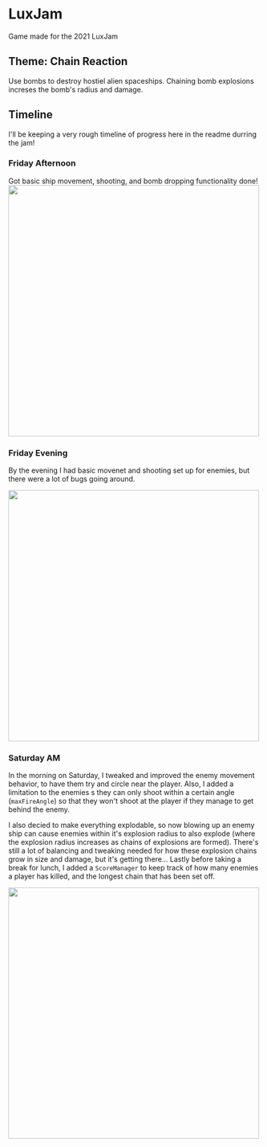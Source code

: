 # LuxJam
 Game made for the 2021 LuxJam

## Theme: Chain Reaction
Use bombs to destroy hostiel alien spaceships. Chaining bomb explosions increses the bomb's radius and damage.
 
 
## Timeline
I'll be keeping a very rough timeline of progress here in the readme durring the jam!
 
### Friday Afternoon
Got basic ship movement, shooting, and bomb dropping functionality done!
<img src="https://user-images.githubusercontent.com/11068205/132922429-e62c1ad7-13f2-469a-b8fd-2b0e58a6e184.gif" width=500 />

### Friday Evening
By the evening I had basic movenet and shooting set up for enemies, but there were a lot of bugs going around. 

<img src="https://user-images.githubusercontent.com/11068205/132955126-1932c103-2bf9-43b5-bd22-455fb5931c9c.gif" width=500 />

### Saturday AM
In the morning on Saturday, I tweaked and improved the enemy movement behavior, to have them try and circle near the player. Also, I added a limitation to the enemies s they can only shoot within a certain angle (`maxFireAngle`) so that they won't shoot at the player if they manage to get behind the enemy. 

I also decied to make everything explodable, so now blowing up an enemy ship can cause enemies within it's explosion radius to also explode (where the explosion radius increases as chains of explosions are formed). There's still a lot of balancing and tweaking needed for how these explosion chains grow in size and damage, but it's getting there... Lastly before taking a break for lunch, I added a `ScoreManager` to keep track of how many enemies a player has killed, and the longest chain that has been set off.

<img src="https://user-images.githubusercontent.com/11068205/132955201-963f570e-21df-4355-a54f-db240a18eb41.gif" width=500 />

